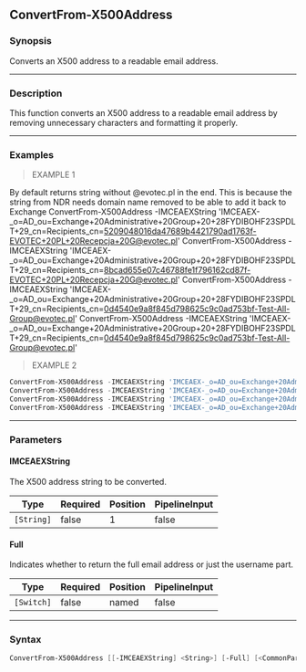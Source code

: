 ConvertFrom-X500Address
-----------------------

### Synopsis
Converts an X500 address to a readable email address.

---

### Description

This function converts an X500 address to a readable email address by removing unnecessary characters and formatting it properly.

---

### Examples
> EXAMPLE 1

By default returns string without @evotec.pl in the end. This is because the string from NDR needs domain name removed to be able to add it back to Exchange
ConvertFrom-X500Address -IMCEAEXString 'IMCEAEX-_o=AD_ou=Exchange+20Administrative+20Group+20+28FYDIBOHF23SPDLT+29_cn=Recipients_cn=5209048016da47689b4421790ad1763f-EVOTEC+20PL+20Recepcja+20G@evotec.pl'
ConvertFrom-X500Address -IMCEAEXString 'IMCEAEX-_o=AD_ou=Exchange+20Administrative+20Group+20+28FYDIBOHF23SPDLT+29_cn=Recipients_cn=8bcad655e07c46788fe1f796162cd87f-EVOTEC+20PL+20Recepcja+20G@evotec.pl'
ConvertFrom-X500Address -IMCEAEXString 'IMCEAEX-_o=AD_ou=Exchange+20Administrative+20Group+20+28FYDIBOHF23SPDLT+29_cn=Recipients_cn=0d4540e9a8f845d798625c9c0ad753bf-Test-All-Group@evotec.pl'
ConvertFrom-X500Address -IMCEAEXString 'IMCEAEX-_o=AD_ou=Exchange+20Administrative+20Group+20+28FYDIBOHF23SPDLT+29_cn=Recipients_cn=0d4540e9a8f845d798625c9c0ad753bf-Test-All-Group@evotec.pl'
> EXAMPLE 2

```PowerShell
ConvertFrom-X500Address -IMCEAEXString 'IMCEAEX-_o=AD_ou=Exchange+20Administrative+20Group+20+28FYDIBOHF23SPDLT+29_cn=Recipients_cn=5209048016da47689b4421790ad1763f-EVOTEC+20PL+20Recepcja+20G@evotec.pl' -Full
ConvertFrom-X500Address -IMCEAEXString 'IMCEAEX-_o=AD_ou=Exchange+20Administrative+20Group+20+28FYDIBOHF23SPDLT+29_cn=Recipients_cn=8bcad655e07c46788fe1f796162cd87f-EVOTEC+20PL+20Recepcja+20G@evotec.pl' -Full
ConvertFrom-X500Address -IMCEAEXString 'IMCEAEX-_o=AD_ou=Exchange+20Administrative+20Group+20+28FYDIBOHF23SPDLT+29_cn=Recipients_cn=0d4540e9a8f845d798625c9c0ad753bf-Test-All-Group@evotec.pl' -Full
ConvertFrom-X500Address -IMCEAEXString 'IMCEAEX-_o=AD_ou=Exchange+20Administrative+20Group+20+28FYDIBOHF23SPDLT+29_cn=Recipients_cn=0d4540e9a8f845d798625c9c0ad753bf-Test-All-Group@evotec.pl' -Full
```

---

### Parameters
#### **IMCEAEXString**
The X500 address string to be converted.

|Type      |Required|Position|PipelineInput|
|----------|--------|--------|-------------|
|`[String]`|false   |1       |false        |

#### **Full**
Indicates whether to return the full email address or just the username part.

|Type      |Required|Position|PipelineInput|
|----------|--------|--------|-------------|
|`[Switch]`|false   |named   |false        |

---

### Syntax
```PowerShell
ConvertFrom-X500Address [[-IMCEAEXString] <String>] [-Full] [<CommonParameters>]
```
